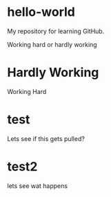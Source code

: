 # hello-world
My repository for learning GitHub.

Working hard or hardly working

# Hardly Working
Working Hard

# test
Lets see if this gets pulled? 

# test2
lets see wat happens